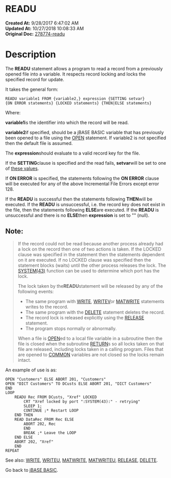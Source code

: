 # READU

**Created At:** 9/28/2017 6:47:02 AM  
**Updated At:** 10/27/2018 10:08:33 AM  
**Original Doc:** [278774-readu](https://docs.jbase.com/36868-jbase-basic/278774-readu)  


# Description

The **READU** statement allows a program to read a record from a previously opened file into a variable. It respects record locking and locks the specified record for update.

It takes the general form:

```
READU variable1 FROM {variable2,} expression {SETTING setvar} 
{ON ERROR statements} {LOCKED statements} {THEN|ELSE statements}
```

Where:

**variable1**is the identifier into which the record will be read.

**variable2**if specified, should be a jBASE BASIC variable that has previously been opened to a file using the [OPEN](277537-open) statement. If variable2 is not specified then the default file is assumed.

The **expression**should evaluate to a valid record key for the file.

If the **SETTING**clause is specified and the read fails, **setvar**will be set to one of [these values](277647-increamental-file-errors).

If **ON ERROR** is specified, the statements following the **ON ERROR** clause will be executed for any of the above Incremental File Errors except error 128.

If the **READU** is successful then the statements following **THEN**will be executed. If the **READU** is unsuccessful, i.e. the record key does not exist in the file, then the statements following **ELSE**are executed. If the **READU** is unsuccessful and there is no **ELSE**then **expression** is set to "" (null).

## Note: 


> If the record could not be read because another process already had a lock on the record then one of two actions is taken. If the LOCKED clause was specified in the statement then the statements dependent on it are executed. If no LOCKED clause was specified then the statement blocks (waits) until the other process releases the lock. The [SYSTEM(43)](282982-system-functions) function can be used to determine which port has the lock.
> 
> The lock taken by the**READU**statement will be released by any of the following events:
> 
> - The same program with [WRITE](279568-write), [WRITEV](279574-writev)or [MATWRITE](276964-matwrite) statements writes to the record.
> - The same program with the [DELETE](276025-delete) statement deletes the record.
> - The record lock is released explicitly using the [RELEASE](278784-release) statement.
> - The program stops normally or abnormally.
> 
> 
> When a file is [OPEN](277537-open)ed to a local file variable in a subroutine then the file is closed when the subroutine [RETURN](278787-return)s so all locks taken on that file are released, including locks taken in a calling program. Files that are opened to [COMMON](276024-common) variables are not closed so the locks remain intact.


An example of use is as:

```
OPEN "Customers" ELSE ABORT 201, "Customers"
OPEN "DICT Customers" TO DCusts ELSE ABORT 201, "DICT Customers"
END
LOOP
    READU Rec FROM DCusts, "Xref" LOCKED
        CRT "Xref locked by port ":SYSTEM(43):" - retrying"
        SLEEP 1; 
        CONTINUE ;* Restart LOOP
    END THEN
    READ DataRec FROM Rec ELSE 
        ABORT 202, Rec
        END
        BREAK ;* Leave the LOOP
    END ELSE
    ABORT 202, "Xref"
    END
REPEAT
```





See also: [WRITE](279568-write), [WRITEU](279573-writeu), [MATWRITE](276964-matwrite), [MATWRITEU](276970-matwriteu), [RELEASE](278784-release), [DELETE](276025-delete).

Go back to [jBASE BASIC](263498-jbase-basic).
